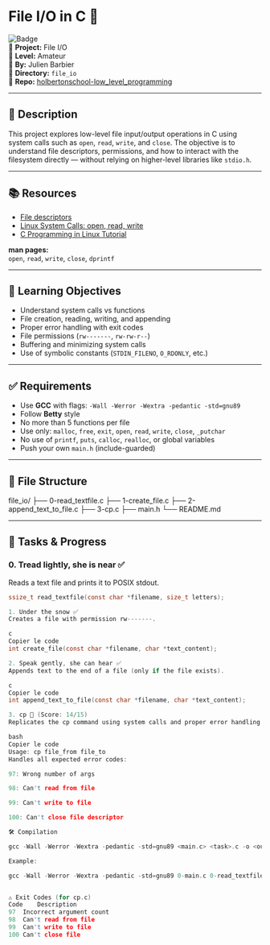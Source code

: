 # File I/O in C 🔧

![Badge](https://img.shields.io/badge/Score-97.5%25-brightgreen)  
📁 **Project:** File I/O  
🧠 **Level:** Amateur  
👤 **By:** Julien Barbier  
🎯 **Directory:** `file_io`  
📌 **Repo:** [holbertonschool-low_level_programming](https://github.com/holbertonschool-low_level_programming)

---

## 📝 Description

This project explores low-level file input/output operations in C using system calls such as `open`, `read`, `write`, and `close`. The objective is to understand file descriptors, permissions, and how to interact with the filesystem directly — without relying on higher-level libraries like `stdio.h`.

---

## 📚 Resources

- [File descriptors](https://www.geeksforgeeks.org/file-descriptors-in-c-c-with-examples/)
- [Linux System Calls: open, read, write](https://www.geeksforgeeks.org/input-output-system-calls-c-create-open-close-read-write/)
- [C Programming in Linux Tutorial](https://www.youtube.com/watch?v=V7WvT9Z3XF0)

**man pages:**  
`open`, `read`, `write`, `close`, `dprintf`

---

## 🎯 Learning Objectives

- Understand system calls vs functions
- File creation, reading, writing, and appending
- Proper error handling with exit codes
- File permissions (`rw-------`, `rw-rw-r--`)
- Buffering and minimizing system calls
- Use of symbolic constants (`STDIN_FILENO`, `O_RDONLY`, etc.)

---

## ✅ Requirements

- Use **GCC** with flags: `-Wall -Werror -Wextra -pedantic -std=gnu89`
- Follow **Betty** style
- No more than 5 functions per file
- Use only: `malloc`, `free`, `exit`, `open`, `read`, `write`, `close`, `_putchar`
- No use of `printf`, `puts`, `calloc`, `realloc`, or global variables
- Push your own `main.h` (include-guarded)

---

## 📂 File Structure

file_io/
├── 0-read_textfile.c
├── 1-create_file.c
├── 2-append_text_to_file.c
├── 3-cp.c
├── main.h
└── README.md


---

## 🧪 Tasks & Progress

### 0. Tread lightly, she is near ✅

Reads a text file and prints it to POSIX stdout.

```c
ssize_t read_textfile(const char *filename, size_t letters);

1. Under the snow ✅
Creates a file with permission rw-------.

c
Copier le code
int create_file(const char *filename, char *text_content);

2. Speak gently, she can hear ✅
Appends text to the end of a file (only if the file exists).

c
Copier le code
int append_text_to_file(const char *filename, char *text_content);

3. cp 🔄 (Score: 14/15)
Replicates the cp command using system calls and proper error handling.

bash
Copier le code
Usage: cp file_from file_to
Handles all expected error codes:

97: Wrong number of args

98: Can't read from file

99: Can't write to file

100: Can't close file descriptor

🛠 Compilation

gcc -Wall -Werror -Wextra -pedantic -std=gnu89 <main.c> <task>.c -o <output>

Example:

gcc -Wall -Werror -Wextra -pedantic -std=gnu89 0-main.c 0-read_textfile.c -o read


⚠️ Exit Codes (for cp.c)
Code	Description
97	Incorrect argument count
98	Can't read from file
99	Can't write to file
100	Can't close file

